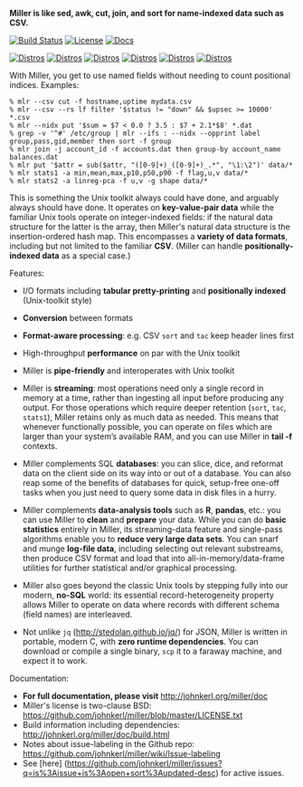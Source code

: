 **Miller is like sed, awk, cut, join, and sort for name-indexed data such as CSV.**

[![Build Status](https://travis-ci.org/johnkerl/miller.svg?branch=master)](https://travis-ci.org/johnkerl/miller) [![License](http://img.shields.io/badge/license-BSD2-blue.svg)](https://github.com/johnkerl/miller/blob/master/LICENSE.txt) [![Docs](https://img.shields.io/badge/docs-here-yellow.svg)](http://johnkerl.org/miller/doc)

[![Distros](https://img.shields.io/badge/distros-ubuntu-db4923.svg)](https://launchpad.net/ubuntu/xenial/+package/miller)
[![Distros](https://img.shields.io/badge/distros-debian-c70036.svg)](https://buildd.debian.org/status/package.php?p=miller)
[![Distros](https://img.shields.io/badge/distros-netbsd-f26711.svg)](http://pkgsrc.se/textproc/miller)
[![Distros](https://img.shields.io/badge/distros-freebsd-808080.svg)](https://bugs.freebsd.org/bugzilla/show_bug.cgi?id=206785)
[![Distros](https://img.shields.io/badge/distros-freebsd-808080.svg)](http://pkgsrc.se/textproc/miller)
[![Distros](https://img.shields.io/badge/distros-macosxbrew-ba832b.svg)](https://github.com/Homebrew/homebrew/search?utf8=%E2%9C%93&q=miller)

With Miller, you get to use named fields without needing to count positional
indices.  Examples:

```
% mlr --csv cut -f hostname,uptime mydata.csv
% mlr --csv --rs lf filter '$status != "down" && $upsec >= 10000' *.csv
% mlr --nidx put '$sum = $7 < 0.0 ? 3.5 : $7 + 2.1*$8' *.dat
% grep -v '^#' /etc/group | mlr --ifs : --nidx --opprint label group,pass,gid,member then sort -f group
% mlr join -j account_id -f accounts.dat then group-by account_name balances.dat
% mlr put '$attr = sub($attr, "([0-9]+)_([0-9]+)_.*", "\1:\2")' data/*
% mlr stats1 -a min,mean,max,p10,p50,p90 -f flag,u,v data/*
% mlr stats2 -a linreg-pca -f u,v -g shape data/*
```

This is something the Unix toolkit always could have done, and arguably always
should have done.  It operates on **key-value-pair data** while the familiar
Unix tools operate on integer-indexed fields: if the natural data structure for
the latter is the array, then Miller's natural data structure is the
insertion-ordered hash map.  This encompasses a **variety of data formats**,
including but not limited to the familiar **CSV**.  (Miller can handle
**positionally-indexed data** as a special case.)

Features:

* I/O formats including **tabular pretty-printing** and **positionally indexed** (Unix-toolkit style)

* **Conversion** between formats

* **Format-aware processing**: e.g. CSV `sort` and `tac` keep header lines first

* High-throughput **performance** on par with the Unix toolkit

* Miller is **pipe-friendly** and interoperates with Unix toolkit

* Miller is **streaming**: most operations need only a single record in
memory at a time, rather than ingesting all input before producing any output.
For those operations which require deeper retention (`sort`, `tac`, `stats1`),
Miller retains only as much data as needed. This means that whenever
functionally possible, you can operate on files which are larger than your
system&rsquo;s available RAM, and you can use Miller in **tail -f**
contexts.

* Miller complements SQL **databases**: you can slice, dice, and reformat data on
the client side on its way into or out of a database. You can also reap some of
the benefits of databases for quick, setup-free one-off tasks when you just
need to query some data in disk files in a hurry.

* Miller complements **data-analysis tools** such as **R**, **pandas**, etc.:
you can use Miller to **clean** and **prepare** your data. While you can do
**basic statistics** entirely in Miller, its streaming-data feature and single-pass
algorithms enable you to **reduce very large data sets**.  You can snarf and munge
**log-file data**, including selecting out relevant substreams, then produce CSV
format and load that into all-in-memory/data-frame utilities for further
statistical and/or graphical processing.

* Miller also goes beyond the classic Unix tools by stepping fully into our
modern, **no-SQL** world: its essential record-heterogeneity property allows
Miller to operate on data where records with different schema (field names) are
interleaved.

* Not unlike `jq` (http://stedolan.github.io/jq/) for JSON, Miller is written
in portable, modern C, with **zero runtime dependencies**. You can download or
compile a single binary, `scp` it to a faraway machine, and expect it to work.

Documentation:

* **For full documentation, please visit** http://johnkerl.org/miller/doc
* Miller's license is two-clause BSD: https://github.com/johnkerl/miller/blob/master/LICENSE.txt
* Build information including dependencies: http://johnkerl.org/miller/doc/build.html
* Notes about issue-labeling in the Github repo: https://github.com/johnkerl/miller/wiki/Issue-labeling
* See [here] (https://github.com/johnkerl/miller/issues?q=is%3Aissue+is%3Aopen+sort%3Aupdated-desc) for active issues.
